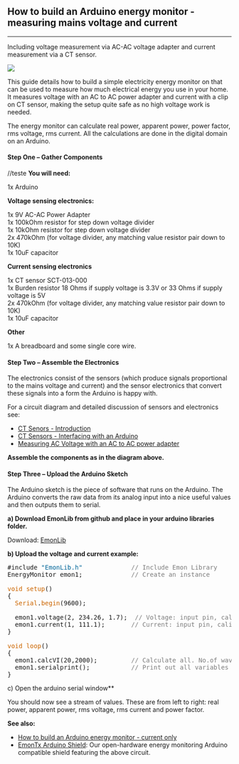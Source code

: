## How to build an Arduino energy monitor - measuring mains voltage and current

***

Including voltage measurement via AC-AC voltage adapter and current measurement via a CT sensor.

![](files/currentvoltage_bb.jpg)

This guide details how to build a simple electricity energy monitor on that can be used to measure how much electrical energy you use in your home. It measures voltage with an AC to AC power adapter and current with a clip on CT sensor, making the setup quite safe as no high voltage work is needed.

The energy monitor can calculate real power, apparent power, power factor, rms voltage, rms current. All the calculations are done in the digital domain on an Arduino.

#### Step One – Gather Components
//teste
**You will need:**

1x Arduino

**Voltage sensing electronics:**

1x 9V AC-AC Power Adapter<br>
1x 100kOhm resistor for step down voltage divider<br>
1x 10kOhm resistor for step down voltage divider<br>
2x 470kOhm (for voltage divider, any matching value resistor pair down to 10K)<br>
1x 10uF capacitor

**Current sensing electronics**

1x CT sensor SCT-013-000<br>
1x Burden resistor 18 Ohms if supply voltage is 3.3V or 33 Ohms if supply voltage is 5V<br>
2x 470kOhm (for voltage divider, any matching value resistor pair down to 10K)<br>
1x 10uF capacitor

**Other**

1x A breadboard and some single core wire.

#### Step Two – Assemble the Electronics

The electronics consist of the sensors (which produce signals proportional to the mains voltage and current) and the sensor electronics that convert these signals into a form the Arduino is happy with.

For a circuit diagram and detailed discussion of sensors and electronics see:

- [CT Senors - Introduction](../ct-sensors/introduction)
- [CT Sensors - Interfacing with an Arduino](../ct-sensors/interface-with-arduino)
- [Measuring AC Voltage with an AC to AC power adapter](../voltage-sensing/measuring-voltage-with-an-acac-power-adapter)

**Assemble the components as in the diagram above.**

#### Step Three – Upload the Arduino Sketch

The Arduino sketch is the piece of software that runs on the Arduino. The Arduino converts the raw data from its analog input into a nice useful values and then outputs them to serial.

**a) Download EmonLib from github and place in your arduino libraries folder.**

Download: [EmonLib](https://github.com/openenergymonitor/EmonLib)

**b) Upload the voltage and current example:**

<pre>#include <span style="color: #006699;">"EmonLib.h"</span>             <span style="color: #7E7E7E;">// Include Emon Library</span>
EnergyMonitor emon1;             <span style="color: #7E7E7E;">// Create an instance</span>

<span style="color: #CC6600;">void</span> <span style="color: #CC6600;">setup</span>()
{
  <span style="color: #CC6600;">Serial</span>.<span style="color: #CC6600;">begin</span>(9600);

  emon1.voltage(2, 234.26, 1.7);  <span style="color: #7E7E7E;">// Voltage: input pin, calibration, phase_shift</span>
  emon1.current(1, 111.1);       <span style="color: #7E7E7E;">// Current: input pin, calibration.</span>
}

<span style="color: #CC6600;">void</span> <span style="color: #CC6600;">loop</span>()
{
  emon1.calcVI(20,2000);         <span style="color: #7E7E7E;">// Calculate all. No.of wavelengths, time-out</span>
  emon1.serialprint();           <span style="color: #7E7E7E;">// Print out all variables</span>
}
</pre>


c) Open the arduino serial window**

You should now see a stream of values. These are from left to right: real power, apparent power, rms voltage, rms current and power factor.


**See also:**

- [How to build an Arduino energy monitor - current only](https://learn.openenergymonitor.org/electricity-monitoring/ct-sensors/how-to-build-an-arduino-energy-monitor-measuring-current-only)
- [EmonTx Arduino Shield](https://wiki.openenergymonitor.org/index.php/EmonTx_Arduino_Shield): Our open-hardware energy monitoring Arduino compatible shield featuring the above circuit.
